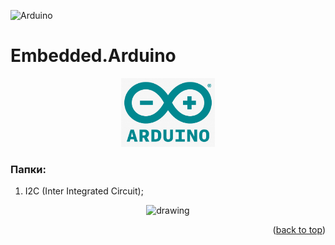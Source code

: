 <a name="readme-top"></a>
![Arduino](https://img.shields.io/badge/-Arduino-00979D?style=for-the-badge&logo=Arduino&logoColor=white)
# Embedded.Arduino
<p align="center">
<img src="images/Arduino.png" alt="drawing" width="150"/>
</p>

### Папки: 
1. I2C (Inter Integrated Circuit);
<p align="center">
<img src="images/I2C.png" alt="drawing" width="550"/>
</p>


<p align="right">(<a href="#readme-top">back to top</a>)</p>
